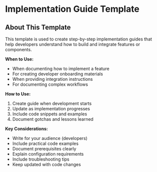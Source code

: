 # Implementation Guide Template

## About This Template

This template is used to create step-by-step implementation guides that help developers understand how to build and integrate features or components.

**When to Use:**

- When documenting how to implement a feature
- For creating developer onboarding materials
- When providing integration instructions
- For documenting complex workflows

**How to Use:**

1. Create guide when development starts
2. Update as implementation progresses
3. Include code snippets and examples
4. Document gotchas and lessons learned

**Key Considerations:**

- Write for your audience (developers)
- Include practical code examples
- Document prerequisites clearly
- Explain configuration requirements
- Include troubleshooting tips
- Keep updated with code changes
